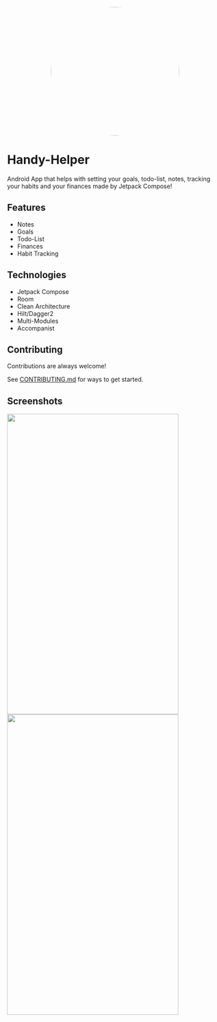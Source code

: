 <p align="center">
<a href="url"><img src="https://play-lh.googleusercontent.com/PCzvksNtBR7JeGOi-1YY6EBGdBKasLGt2R_Jp-Hp_hpwPYCZLDnk6XsLiiRdVWD-JyD5=w300-h300" width="300" height="300" style="border-radius:50%"></a>
</p>

# Handy-Helper

Android App that helps with setting your goals, todo-list, notes, tracking your habits and your finances made by Jetpack Compose!


## Features

- Notes
- Goals
- Todo-List
- Finances
- Habit Tracking

## Technologies

- Jetpack Compose
- Room
- Clean Architecture
- Hilt/Dagger2
- Multi-Modules
- Accompanist

## Contributing

Contributions are always welcome!

See [CONTRIBUTING.md](/CONTRIBUTING.md) for ways to get started.

## Screenshots

<p float="left">
<img src="" width=400 height=700>
<img src="" width=400 height=700>
</p>

